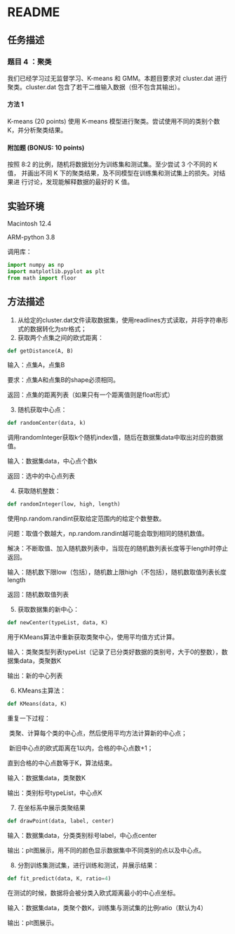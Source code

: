 # README

## 任务描述

### 题目 4 ：聚类

我们已经学习过无监督学习、K-means 和 GMM。本题目要求对 cluster.dat 进行 聚类。cluster.dat 包含了若干二维输入数据（但不包含其输出）。

#### 方法 1

K-means (20 points) 使用 K-means 模型进行聚类。尝试使用不同的类别个数 K，并分析聚类结果。

#### 附加题 (BONUS: 10 points) 

按照 8:2 的比例，随机将数据划分为训练集和测试集。至少尝试 3 个不同的 K 值， 并画出不同 K 下的聚类结果，及不同模型在训练集和测试集上的损失。对结果进 行讨论，发现能解释数据的最好的 K 值。



## 实验环境

Macintosh 12.4

ARM-python 3.8

调用库：

```python
import numpy as np
import matplotlib.pyplot as plt
from math import floor
```



## 方法描述

1. 从给定的cluster.dat文件读取数据集，使用readlines方式读取，并将字符串形式的数据转化为str格式；
2. 获取两个点集之间的欧式距离：

```python
def getDistance(A, B)
```

输入：点集A，点集B

要求：点集A和点集B的shape必须相同。

返回：点集的距离列表（如果只有一个距离值则是float形式）

3. 随机获取中心点：

```python
def randomCenter(data, k)
```

调用randomInteger获取k个随机index值，随后在数据集data中取出对应的数据值。

输入：数据集data，中心点个数k

返回：选中的中心点列表

4. 获取随机整数：

```python
def randomInteger(low, high, length)
```

使用np.random.randint获取给定范围内的给定个数整数。

问题：取值个数越大，np.random.randint越可能会取到相同的随机数值。

解决：不断取值、加入随机数列表中，当现在的随机数列表长度等于length时停止返回。

输入：随机数下限low（包括），随机数上限high（不包括），随机数取值列表长度length

返回：随机数取值列表

5. 获取数据集的新中心：

```python
def newCenter(typeList, data, K)
```

用于KMeans算法中重新获取类聚中心，使用平均值方式计算。

输入：类聚类型列表typeList（记录了已分类好数据的类别号，大于0的整数），数据集data，类聚数K

输出：新的中心列表

6. KMeans主算法：

```python
def KMeans(data, K)
```

重复一下过程：

​	类聚、计算每个类的中心点，然后使用平均方法计算新的中心点；

​	新旧中心点的欧式距离在1以内，合格的中心点数+1；

直到合格的中心点数等于K，算法结束。

输入：数据集data，类聚数K

输出：类别标号typeList，中心点K

7. 在坐标系中展示类聚结果

```python
def drawPoint(data, label, center)
```

输入：数据集data，分类类别标号label，中心点center

输出：plt图展示，用不同的颜色显示数据集中不同类别的点以及中心点。

8. 分割训练集测试集，进行训练和测试，并展示结果：

```python
def fit_predict(data, K, ratio=4)
```

在测试的时候，数据将会被分类入欧式距离最小的中心点坐标。

输入：数据集data，类聚个数K，训练集与测试集的比例ratio（默认为4）

输出：plt图展示。



